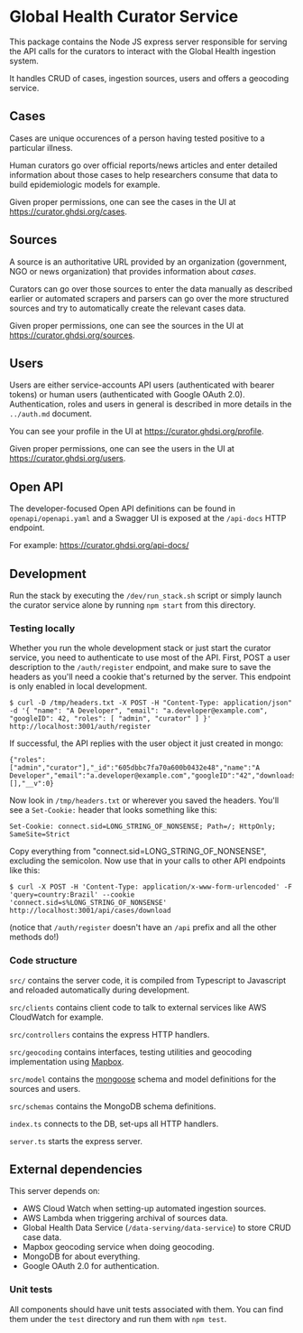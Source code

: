 # Global Health Curator Service

This package contains the Node JS express server responsible for serving the API calls for the curators to interact with the Global Health ingestion system.

It handles CRUD of cases, ingestion sources, users and offers a geocoding service.

## Cases

Cases are unique occurences of a person having tested positive to a particular illness.

Human curators go over official reports/news articles and enter detailed information about those cases to help researchers consume that data to build epidemiologic models for example.

Given proper permissions, one can see the cases in the UI at https://curator.ghdsi.org/cases.

## Sources

A source is an authoritative URL provided by an organization (government, NGO or news organization) that provides information about _cases_.

Curators can go over those sources to enter the data manually as described earlier or automated scrapers and parsers can go over the more structured sources and try to automatically create the relevant cases data.

Given proper permissions, one can see the sources in the UI at https://curator.ghdsi.org/sources.

## Users

Users are either service-accounts API users (authenticated with bearer tokens) or human users (authenticated with Google OAuth 2.0). Authentication, roles and users in general is described in more details in the `../auth.md` document.

You can see your profile in the UI at https://curator.ghdsi.org/profile.

Given proper permissions, one can see the users in the UI at https://curator.ghdsi.org/users.

## Open API

The developer-focused Open API definitions can be found in `openapi/openapi.yaml` and a Swagger UI is exposed at the `/api-docs` HTTP endpoint.

For example: https://curator.ghdsi.org/api-docs/

## Development

Run the stack by executing the `/dev/run_stack.sh` script or simply launch the curator service alone by running `npm start` from this directory.

### Testing locally

Whether you run the whole development stack or just start the curator service, you need to authenticate to use most of the API. First, POST a user description to the `/auth/register` endpoint, and make sure to save the headers as you'll need a cookie that's returned by the server. This endpoint is only enabled in local development.

    $ curl -D /tmp/headers.txt -X POST -H "Content-Type: application/json" -d '{ "name": "A Developer", "email": "a.developer@example.com", "googleID": 42, "roles": [ "admin", "curator" ] }' http://localhost:3001/auth/register

If successful, the API replies with the user object it just created in mongo:

    {"roles":["admin","curator"],"_id":"605dbbc7fa70a600b0432e48","name":"A Developer","email":"a.developer@example.com","googleID":"42","downloads":[],"__v":0}

Now look in `/tmp/headers.txt` or wherever you saved the headers. You'll see a `Set-Cookie:` header that looks something like this:

    Set-Cookie: connect.sid=LONG_STRING_OF_NONSENSE; Path=/; HttpOnly; SameSite=Strict

Copy everything from "connect.sid=LONG_STRING_OF_NONSENSE", excluding the semicolon. Now use that in your calls to other API endpoints like this:

    $ curl -X POST -H 'Content-Type: application/x-www-form-urlencoded' -F 'query=country:Brazil' --cookie 'connect.sid=s%LONG_STRING_OF_NONSENSE' http://localhost:3001/api/cases/download

(notice that `/auth/register` doesn't have an `/api` prefix and all the other methods do!)

### Code structure

`src/` contains the server code, it is compiled from Typescript to Javascript and reloaded automatically during development.

`src/clients` contains client code to talk to external services like AWS CloudWatch for example.

`src/controllers` contains the express HTTP handlers.

`src/geocoding` contains interfaces, testing utilities and geocoding implementation using [Mapbox](https://www.mapbox.com).

`src/model` contains the [mongoose](https://mongoosejs.com/) schema and model definitions for the sources and users.

`src/schemas` contains the MongoDB schema definitions.

`index.ts` connects to the DB, set-ups all HTTP handlers.

`server.ts` starts the express server.

## External dependencies

This server depends on:

- AWS Cloud Watch when setting-up automated ingestion sources.
- AWS Lambda when triggering archival of sources data.
- Global Health Data Service (`/data-serving/data-service`) to store CRUD case data.
- Mapbox geocoding service when doing geocoding.
- MongoDB for about everything.
- Google OAuth 2.0 for authentication.

### Unit tests

All components should have unit tests associated with them.
You can find them under the `test` directory and run them with `npm test`.